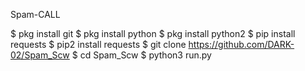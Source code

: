 Spam-CALL

$ pkg install git
$ pkg install python
$ pkg install python2
$ pip install requests
$ pip2 install requests
$ git clone https://github.com/DARK-02/Spam_Scw
$ cd Spam_Scw
$ python3 run.py

